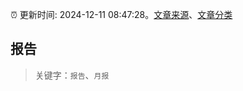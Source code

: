 :alarm_clock: 更新时间: 2024-12-11 08:47:28。[文章来源](/README.md)、[文章分类](/TAGS.md)

## 报告


> 关键字：`报告`、`月报`



